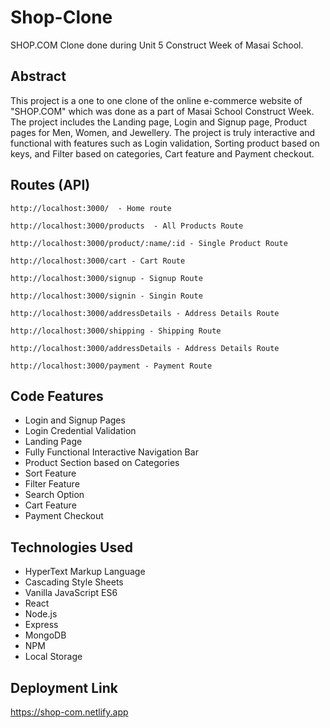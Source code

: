 # Shop-Clone
SHOP.COM Clone done during Unit 5 Construct Week of Masai School.

## Abstract
This project is a one to one clone of the online e-commerce website of "SHOP.COM" which was done as a part of Masai School Construct Week. The project includes the Landing page, Login and Signup page, Product pages for Men, Women, and Jewellery. The project is truly interactive and functional with features such as Login validation, Sorting product based on keys, and Filter based on categories, Cart feature and Payment checkout.

## Routes (API)
```
http://localhost:3000/  - Home route

http://localhost:3000/products  - All Products Route

http://localhost:3000/product/:name/:id - Single Product Route

http://localhost:3000/cart - Cart Route

http://localhost:3000/signup - Signup Route

http://localhost:3000/signin - Singin Route 

http://localhost:3000/addressDetails - Address Details Route

http://localhost:3000/shipping - Shipping Route 

http://localhost:3000/addressDetails - Address Details Route 

http://localhost:3000/payment - Payment Route 
```

## Code Features

* Login and Signup Pages <br/>
* Login Credential Validation <br/>
* Landing Page <br /> 
* Fully Functional Interactive Navigation Bar <br />
* Product Section based on Categories <br/>
* Sort Feature <br/>
* Filter Feature <br/>
* Search Option <br/>
* Cart Feature <br/>
* Payment Checkout <br/>

## Technologies Used
* HyperText Markup Language <br/>
* Cascading Style Sheets <br/>
* Vanilla JavaScript ES6 <br/>
* React <br/>
* Node.js <br/>
* Express <br/>
* MongoDB <br/>
* NPM <br/>
* Local Storage <br/>

## Deployment Link
https://shop-com.netlify.app






